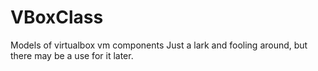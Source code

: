 # VBoxClass
Models of virtualbox vm components
Just a lark and fooling around, but there may be a use for it later.
